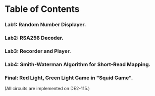 # Table of Contents
### Lab1:  Random Number Displayer.
### Lab2:  RSA256 Decoder.
### Lab3:  Recorder and Player.
### Lab4:  Smith-Waterman Algorithm for Short-Read Mapping.
### Final: Red Light, Green Light Game in "Squid Game".
(All circuits are implemented on DE2-115.)
